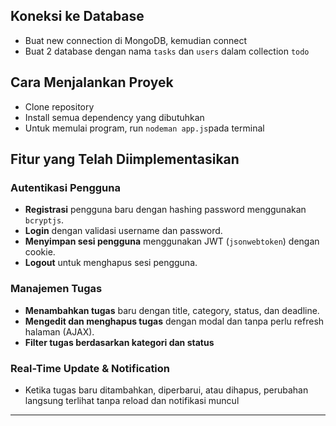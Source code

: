 ## Koneksi ke Database
- Buat new connection di MongoDB, kemudian connect
- Buat 2 database dengan nama `tasks` dan `users` dalam collection `todo`

## Cara Menjalankan Proyek
- Clone repository
- Install semua dependency yang dibutuhkan
- Untuk memulai program, run `nodeman app.js`pada terminal

## Fitur yang Telah Diimplementasikan

### **Autentikasi Pengguna**
- **Registrasi** pengguna baru dengan hashing password menggunakan `bcryptjs`.
- **Login** dengan validasi username dan password.
- **Menyimpan sesi pengguna** menggunakan JWT (`jsonwebtoken`) dengan cookie.
- **Logout** untuk menghapus sesi pengguna.

### **Manajemen Tugas**
- **Menambahkan tugas** baru dengan title, category, status, dan deadline.
- **Mengedit dan menghapus tugas** dengan modal dan tanpa perlu refresh halaman (AJAX).
- **Filter tugas berdasarkan kategori dan status** 

### **Real-Time Update & Notification**
- Ketika tugas baru ditambahkan, diperbarui, atau dihapus, perubahan langsung terlihat tanpa reload dan notifikasi muncul


---

